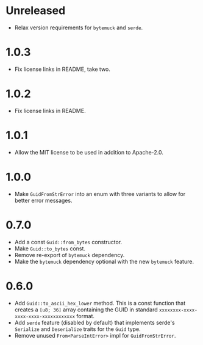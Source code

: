# Unreleased

* Relax version requirements for `bytemuck` and `serde`.

# 1.0.3

* Fix license links in README, take two.

# 1.0.2

* Fix license links in README.

# 1.0.1

* Allow the MIT license to be used in addition to Apache-2.0.

# 1.0.0

* Make `GuidFromStrError` into an enum with three variants to allow for
  better error messages.

# 0.7.0

* Add a const `Guid::from_bytes` constructor.
* Make `Guid::to_bytes` const.
* Remove re-export of `bytemuck` dependency.
* Make the `bytemuck` dependency optional with the new `bytemuck` feature.

# 0.6.0

* Add `Guid::to_ascii_hex_lower` method. This is a const function that
  creates a `[u8; 36]` array containing the GUID in standard
  `xxxxxxxx-xxxx-xxxx-xxxx-xxxxxxxxxxxx` format.
* Add `serde` feature (disabled by default) that implements serde's
  `Serialize` and `Deserialize` traits for the `Guid` type.
* Remove unused `From<ParseIntError>` impl for `GuidFromStrError`.
